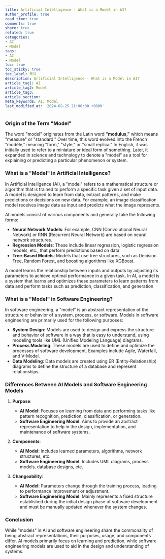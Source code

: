 ```yaml
---
title: Artificial Intelligence - What is a Model in AI?
author_profile: true
read_time: true
comments: true
share: true
related: true
categories:
- AI
- Model
tags:
- AI
- Model
toc: true
toc_sticky: true
toc_label: 목차
description: Artificial Intelligence - What is a Model in AI?
article_tag1: AI
article_tag2: Model
article_tag3: 
article_section: 
meta_keywords: AI, Model
last_modified_at: '2024-08-25 21:00:00 +0800'
---
```


### Origin of the Term "Model"

The word "model" originates from the Latin word **"modulus,"** which means "measure" or "standard." Over time, this word evolved into the French "modèle," meaning "form," "style," or "small replica." In English, it was initially used to refer to a miniature or ideal form of something. Later, it expanded in science and technology to denote a "model" as a tool for explaining or predicting a particular phenomenon or system.

### What is a "Model" in Artificial Intelligence?

In Artificial Intelligence (AI), a "model" refers to a mathematical structure or algorithm that is trained to perform a specific task given a set of input data. A model is designed to learn from data, extract patterns, and make predictions or decisions on new data. For example, an image classification model receives image data as input and predicts what the image represents.

AI models consist of various components and generally take the following forms:

- **Neural Network Models**: For example, CNN (Convolutional Neural Network) or RNN (Recurrent Neural Network) are based on neural network structures.
- **Regression Models**: These include linear regression, logistic regression models, etc., that perform predictions based on data.
- **Tree-Based Models**: Models that use tree structures, such as Decision Tree, Random Forest, and boosting algorithms like XGBoost.

A model learns the relationship between inputs and outputs by adjusting its parameters to achieve optimal performance in a given task. In AI, a model is a system that learns and optimizes these parameters to learn patterns from data and perform tasks such as prediction, classification, and generation.

### What is a "Model" in Software Engineering?

In software engineering, a "model" is an abstract representation of the structure or behavior of a system, process, or software. Models in software engineering are primarily used for the following purposes:

- **System Design**: Models are used to design and express the structure and behavior of software in a way that is easy to understand, using modeling tools like UML (Unified Modeling Language) diagrams.
- **Process Modeling**: These models are used to define and optimize the processes of software development. Examples include Agile, Waterfall, and V-Model.
- **Data Modeling**: Data models are created using ER (Entity-Relationship) diagrams to define the structure of a database and represent relationships.

### Differences Between AI Models and Software Engineering Models

1. **Purpose**:
   - **AI Model**: Focuses on learning from data and performing tasks like pattern recognition, prediction, classification, or generation.
   - **Software Engineering Model**: Aims to provide an abstract representation to help in the design, implementation, and maintenance of software systems.

2. **Components**:
   - **AI Model**: Includes learned parameters, algorithms, network structures, etc.
   - **Software Engineering Model**: Includes UML diagrams, process models, database designs, etc.

3. **Changeability**:
   - **AI Model**: Parameters change through the training process, leading to performance improvement or adjustment.
   - **Software Engineering Model**: Mainly represents a fixed structure established during the initial design phase of software development and must be manually updated whenever the system changes.

### Conclusion

While "models" in AI and software engineering share the commonality of being abstract representations, their purposes, usage, and components differ. AI models primarily focus on learning and prediction, while software engineering models are used to aid in the design and understanding of systems.
